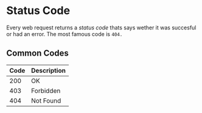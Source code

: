 # Status Code
Every web request returns a *status code* thats says wether it was succesful or had an error. The most famous code is `404.`


## Common Codes


|               Code                        |Description                    |
-----------------------------------------------|-----------------------------|
200          |OK            |
| 403|Forbidden|
| 404|Not Found|


